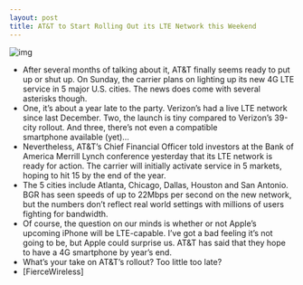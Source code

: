 ```yaml
---
layout: post
title: AT&T to Start Rolling Out its LTE Network this Weekend
---
```

![img](http://media.idownloadblog.com/wp-content/uploads/2011/05/att-lte-header.jpg)
* After several months of talking about it, AT&T finally seems ready to put up or shut up. On Sunday, the carrier plans on lighting up its new 4G LTE service in 5 major U.S. cities. The news does come with several asterisks though.
* One, it’s about a year late to the party. Verizon’s had a live LTE network since last December. Two, the launch is tiny compared to Verizon’s 39-city rollout. And three, there’s not even a compatible smartphone available (yet)…
* Nevertheless, AT&T’s Chief Financial Officer told investors at the Bank of America Merrill Lynch conference yesterday that its LTE network is ready for action. The carrier will initially activate service in 5 markets, hoping to hit 15 by the end of the year.
* The 5 cities include Atlanta, Chicago, Dallas, Houston and San Antonio. BGR has seen speeds of up to 22Mbps per second on the new network, but the numbers don’t reflect real world settings with millions of users fighting for bandwidth.
* Of course, the question on our minds is whether or not Apple’s upcoming iPhone will be LTE-capable. I’ve got a bad feeling it’s not going to be, but Apple could surprise us. AT&T has said that they hope to have a 4G smartphone by year’s end.
* What’s your take on AT&T’s rollout? Too little too late?
* [FierceWireless]

